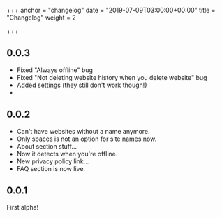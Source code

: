 +++
anchor = "changelog"
date = "2019-07-09T03:00:00+00:00"
title = "Changelog"
weight = 2

+++
## 0.0.3

* Fixed "Always offline" bug
* Fixed "Not deleting website history when you delete website" bug
* Added settings (they still don't work though!)
* 

## 0.0.2

* Can't have websites without a name anymore.
* Only spaces is not an option for site names now.
* About section stuff...
* Now it detects when you're offline.
* New privacy policy link...
* FAQ section is now live.

## 0.0.1

First alpha!